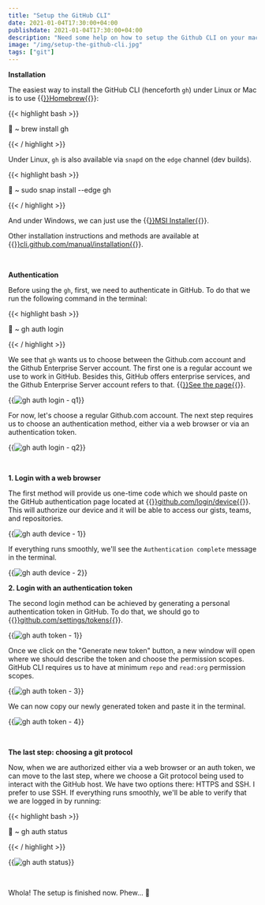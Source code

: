 ```yaml
---
title: "Setup the GitHub CLI"
date: 2021-01-04T17:30:00+04:00
publishdate: 2021-01-04T17:30:00+04:00
description: "Need some help on how to setup the Github CLI on your machine? Check out this guide."
image: "/img/setup-the-github-cli.jpg"
tags: ["git"]
---
```


**Installation**

The easiest way to install the GitHub CLI (henceforth `gh`) under Linux or Mac is to use {{<a href="https://gist.github.com/oorkan/6e4f44652c1458032d20d517d52ab608" target="_blank" rel="noopener noreferrer">}}Homebrew{{</a>}}:

{{< highlight bash >}}

🚀 ~ brew install gh

{{< / highlight >}}

Under Linux, `gh` is also available via `snapd` on the `edge` channel (dev builds).

{{< highlight bash >}}

🚀 ~ sudo snap install --edge gh

{{< / highlight >}}

And under Windows, we can just use the {{<a href="https://github.com/cli/cli/releases/download/v1.4.0/gh_1.4.0_windows_amd64.msi" target="_blank" rel="noopener noreferrer">}}MSI Installer{{</a>}}.

Other installation instructions and methods are available at {{<a href="https://cli.github.com/manual/installation" target="_blank" rel="noopener noreferrer">}}cli.github.com/manual/installation{{</a>}}.

&nbsp;

**Authentication**

Before using the `gh`, first, we need to authenticate in GitHub. To do that we run the following command in the terminal:

{{< highlight bash >}}

🚀 ~ gh auth login

{{< / highlight >}}

We see that `gh` wants us to choose between the Github.com account and the Github Enterprise Server account. The first one is a regular account we use to work in GitHub. Besides this, GitHub offers enterprise services, and the Github Enterprise Server account refers to that. {{<a href="https://github.com/enterprise" target="_blank" rel="noopener noreferrer">}}See the page{{</a>}}.

{{<img src="https://res.cloudinary.com/oorkan/image/upload/v1609535399/blog/img/topics/git/github_cli_setup/gh_auth_login-q1_dfqlep.png" alt="gh auth login - q1" loading="lazy">}}

For now, let's choose a regular Github.com account. The next step requires us to choose an authentication method, either via a web browser or via an authentication token.

{{<img src="https://res.cloudinary.com/oorkan/image/upload/v1609533486/blog/img/topics/git/github_cli_setup/gh_auth_login-q2_xoypye.png" alt="gh auth login - q2" loading="lazy">}}

&nbsp;

**1. Login with a web browser**

The first method will provide us one-time code which we should paste on the GitHub authentication page located at {{<a href="https://github.com/login/device" target="_blank" rel="noopener noreferrer">}}github.com/login/device{{</a>}}. This will authorize our device and it will be able to access our gists, teams, and repositories. 

{{<img src="https://res.cloudinary.com/oorkan/image/upload/v1609546405/blog/img/topics/git/github_cli_setup/gh_auth_device-1_q8jyet.png" alt="gh auth device - 1" loading="lazy">}}

If everything runs smoothly, we'll see the `Authentication complete` message in the terminal.

{{<img src="https://res.cloudinary.com/oorkan/image/upload/v1609546561/blog/img/topics/git/github_cli_setup/gh_auth_device-2_ea6swc.png" alt="gh auth device - 2" loading="lazy">}}

**2. Login with an authentication token**

The second login method can be achieved by generating a personal authentication token in GitHub. To do that, we should go to {{<a href="https://github.com/settings/tokens" target="_blank" rel="noopener noreferrer">}}github.com/settings/tokens{{</a>}}.

{{<img src="https://res.cloudinary.com/oorkan/image/upload/v1609547977/blog/img/topics/git/github_cli_setup/gh_auth_token-1_bo1zak.png" alt="gh auth token - 1" loading="lazy">}}

Once we click on the "Generate new token" button, a new window will open where we should describe the token and choose the permission scopes. GitHub CLI requires us to have at minimum `repo` and `read:org` permission scopes.

{{<img src="https://res.cloudinary.com/oorkan/image/upload/v1609633287/blog/img/topics/git/github_cli_setup/gh_auth_token-3_awuzxb.png" alt="gh auth token - 3" loading="lazy">}}

We can now copy our newly generated token and paste it in the terminal.

{{<img src="https://res.cloudinary.com/oorkan/image/upload/v1609633886/blog/img/topics/git/github_cli_setup/gh_auth_token-4_xjoqli.png" alt="gh auth token - 4" loading="lazy">}}

&nbsp;

**The last step: choosing a git protocol**

Now, when we are authorized either via a web browser or an auth token, we can move to the last step, where we choose a Git protocol being used to interact with the GitHub host. We have two options there: HTTPS and SSH. I prefer to use SSH. If everything runs smoothly, we'll be able to verify that we are logged in by running:

{{< highlight bash >}}

🚀 ~ gh auth status

{{< / highlight >}}

{{<img src="https://res.cloudinary.com/oorkan/image/upload/v1609635633/blog/img/topics/git/github_cli_setup/gh_auth_status_ftq5kc.png" alt="gh auth status" loading="lazy">}}

&nbsp;

Whola! The setup is finished now. Phew... 🥴